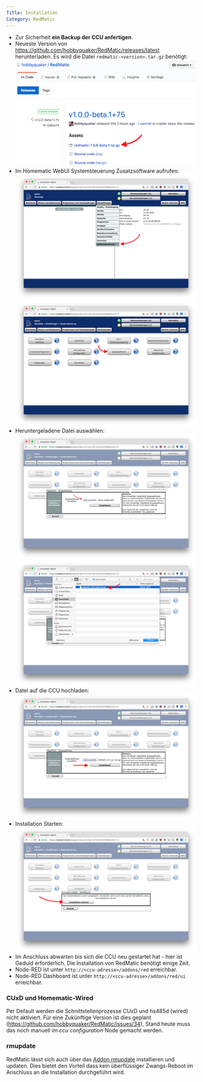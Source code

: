 ```yaml
---
Title: Installation
Category: RedMatic
---
```


* Zur Sicherheit __ein Backup der CCU anfertigen__.
* Neueste Version von https://github.com/hobbyquaker/RedMatic/releases/latest herunterladen. Es wird die Datei 
`redmatic-<version>.tar.gz` benötigt: ![](images/install-1.png)
* Im Homematic WebUI Systemsteuerung Zusatzsoftware aufrufen: ![](images/install-2.png) ![](images/install-3.png)
* Heruntergeladene Datei auswählen: ![](images/install-4.png) ![](images/install-5.png)
* Datei auf die CCU hochladen: ![](images/install-6.png)
* Installation Starten: ![](images/install-7.png)
* Im Anschluss abwarten bis sich die CCU neu gestartet hat - hier ist Geduld erforderlich. Die Installation von RedMatic benötigt einige Zeit.
* Node-RED ist unter `http://<ccu-adresse>/addons/red` erreichbar.
* Node-RED Dashboard ist unter `http://<ccu-adresse>/addons/red/ui` erreichbar.

### CUxD und Homematic-Wired

Per Default werden die Schnittstellenprozesse CUxD und hs485d (wired) nicht aktiviert. Für eine Zukünftige Version ist dies geplant (https://github.com/hobbyquaker/RedMatic/issues/34), Stand heute muss das noch manuell im _ccu configuration_ Node gemacht werden.

### rmupdate

RedMatic lässt sich auch über das [Addon rmupdate](https://github.com/j-a-n/raspberrymatic-addon-rmupdate) installieren und updaten. Dies bietet den Vorteil dass kein überflüssiger Zwangs-Reboot im Anschluss an die Installation durchgeführt wird.